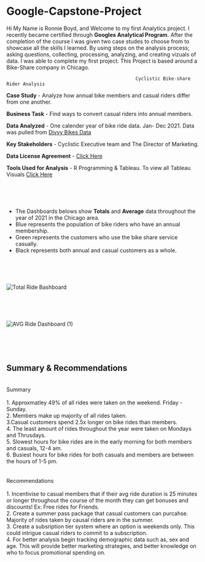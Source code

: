 # Google-Capstone-Project

Hi My Name is Ronnie Boyd, and Welcome to my first Analytics project. I recently became certified through **Googles Analytical Program.** After the completion of the course I was given two case studes to choose from to showcase all the skills I learned. By using steps on the analysis process; asking questions, collecting, processing, analyzing, and creating vizuals of data. I was able to complete my first project.  This Project is based around a Bike-Share company in Chicago.

                                                   Cyclistic Bike-share Rider Analysis
                                                            
                                                            
**Case Study** - Analyze how annual bike members and casual riders differ from one another.

**Business Task** - Find ways to convert casual riders into annual members.

**Data Analyzed** - One calender year of bike ride data. Jan- Dec 2021. Data was pulled from [Divvy Bikes Data](https://divvy-tripdata.s3.amazonaws.com/index.html )

**Key Stakeholders** - Cyclistic Executive team and The Director of Marketing.

**Data License Agreement** - [ Click Here](https://ride.divvybikes.com/data-license-agreement)

**Tools Used for Analysis** - R Programming & Tableau. To view all Tableau Visuals [ Click Here](https://public.tableau.com/app/profile/ronnie3109/viz/ChicagoBikeRides_16639666190670/AVGRideDashboard#1) 

<br>
<br>
<br>







- The Dashboards belows show **Totals** and **Average** data throughout the year of 2021 in the Chicago area. 
- Blue represents the population of bike riders who have an annual membership.
- Green represents the customers who use the bike share service casually.
- Black represents both annual and casual customers as a whole.






<br>
<br>
<br>



![Total Ride Bashboard](https://user-images.githubusercontent.com/105947393/202314174-0f456177-00c0-4ffd-8c4d-3f91cb69fa20.png)

<br>
<br>
<br>



![AVG Ride Dashboard (1)](https://user-images.githubusercontent.com/105947393/202314204-01d7af72-f18a-463b-9902-4ab4e6fb706b.png)

<br>
<br>
<br>

## Summary & Recommendations
<br>
Summary
<br>
<br>
1. Approxmatley 49% of all rides were taken on the weekend. Friday - Sunday.
<br>
2. Members make up majority of all rides taken.
<br>
3.Casual customers spend 2.5x longer on bike rides than members.
<br>
4. The least amount of rides throughout the year were taken on Mondays and Thrusdays.
<br>
5. Slowest hours for bike rides are in the early morning for both members and casuals, 12-4 am.
<br>
6. Busiest hours for bike rides for both casuals and members are between the hours of 1-5 pm.
<br>
<br>
<br>
Recommendations
<br>
<br>
1. Incentivise to casual members that if their avg ride duration is 25 minutes or longer throughout the course of the month they can get bonuses and discounts! Ex: Free rides for Friends.
<br>
2. Create a summer pass package that casual customers can purcahse. Majority of rides taken by causal riders are in the summer.
<br>
3. Create a subsription tier system where an option is weekends only. This could intrigue casual riders to commit to a subscription.
<br>
4. For better analysis begin tracking demographic data such as, sex and age. This will provide better marketing strategies, and better knowledge on who to focus promotional spending on.


